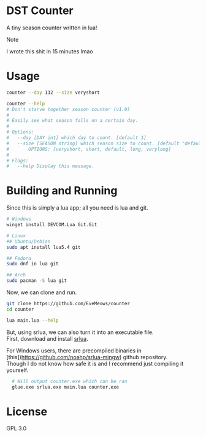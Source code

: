 # DST Counter

A tiny season counter written in lua!

>[!NOTE]
>I wrote this shit in 15 minutes lmao

# Usage
```bash
counter --day 132 --size veryshort

counter --help
# Don't starve together season counter (v1.0)
#
# Easily see what season falls on a certain day.
#
# Options:
#   --day [DAY int] which day to count. [default 1]
#   --size [SEASON string] which season size to count. [default "default"]
#       OPTIONS: [veryshort, short, default, long, verylong]
#
# Flags:
#   --help Display this message.

```

# Building and Running
Since this is simply a lua app; all you need is lua and git.

```bash
# Windows
winget install DEVCOM.Lua Git.Git

# Linux 
## Ubuntu/Debian
sudo apt install lua5.4 git

## Fedora
sudo dnf in lua git

## Arch
sudo pacman -S lua git
```

Now, we can clone and run.

```bash
git clone https://github.com/EveMeows/counter
cd counter

lua main.lua --help
```

But, using srlua, we can also turn it into an executable file. <br/>
First, download and install [srlua](https://github.com/LuaDist/srlua).

For Windows users, there are precompiled binaries in [this])https://github.com/noahp/srlua-mingw) github repository. <br>
Though I do not know how safe it is and I recommend just compiling it yourself.
```bash
  # Will output counter.exe which can be ran
  glue.exe srlua.exe main.lua counter.exe 
```

# License
GPL 3.0

